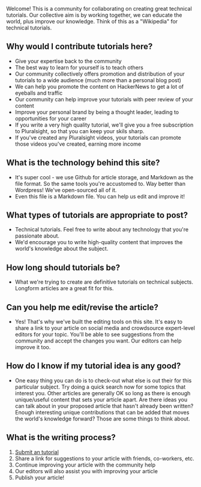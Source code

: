 Welcome!  This is a community for collaborating on creating great technical tutorials.
Our collective aim is by working together, we can educate the world, plus improve our knowledge.
Think of this as a "Wikipedia" for technical tutorials.

## Why would I contribute tutorials here?
- Give your expertise back to the community
- The best way to learn for yourself is to teach others
- Our community collectively offers promotion and distribution of your tutorials to a wide audience (much more than a personal blog post)
- We can help you promote the content on HackerNews to get a lot of eyeballs and traffic
- Our community can help improve your tutorials with peer review of your content
- Improve your personal brand by being a thought leader, leading to opportunities for your career
- If you write a very high quality tutorial, we'll give you a free subscription to Pluralsight, so that you can keep your skils sharp.
- If you've created any Pluralsight videos, your tutorials can promote those videos you've created, earning more income

## What is the technology behind this site?
- It's super cool - we use Github for article storage, and Markdown as the file format.  So the same tools you're accustomed to.  Way better than Wordpress!  We've open-sourced all of it.
- Even this file is a Markdown file.  You can help us edit and improve it!

## What types of tutorials are appropriate to post?
- Technical tutorials.  Feel free to write about any technology that you're passionate about.
- We'd encourage you to write high-quality content that improves the world's knowledge about the subject.

## How long should tutorials be?
- What we're trying to create are definitive tutorials on technical subjects.  Longform articles are a great fit for this.

## Can you help me edit/revise the article?
- Yes! That's why we've built the editing tools on this site. It's easy to share a link to your article on social media and crowdsource expert-level editors for your topic.  You'll be able to see suggestions from the community and accept the changes you want.  Our editors can help improve it too.

## How do I know if my tutorial idea is any good?
- One easy thing you can do is to check-out what else is out their for this particular subject.  Try doing a quick search now for some topics that interest you.  Other articles are generally OK so long as there is enough unique/useful content that sets your article apart.  Are there ideas you can talk about in your proposed article that hasn't already been written?  Enough interesting unique contributions that can be added that moves the world's knowledge forward? Those are some things to think about.

## What is the writing process?
1. [Submit an tutorial](/write/)
2. Share a link for suggestions to your article with friends, co-workers, etc.
3. Continue improving your article with the community help
4. Our editors will also assist you with improving your article
5. Publish your article!
